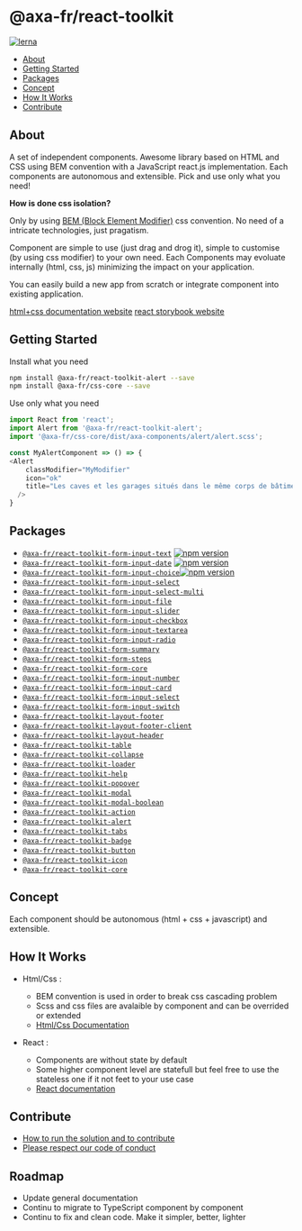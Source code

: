 # @axa-fr/react-toolkit

[![lerna](https://img.shields.io/badge/maintained%20with-lerna-cc00ff.svg)](https://lernajs.io/)

- [About](#about)
- [Getting Started](#getting-started)
- [Packages](#packages)
- [Concept](#concept)
- [How It Works](#how-it-works)
- [Contribute](#ontribute)

## About

A set of independent components.
Awesome library based on HTML and CSS using BEM convention with a JavaScript react.js implementation. Each components are autonomous and extensible. Pick and use only what you need!

**How is done css isolation?**

Only by using [BEM (Block Element Modifier)](http://getbem.com) css convention. No need of a intricate technologies, just pragatism.

Component are simple to use (just drag and drog it), simple to customise (by using css modifier) to your own need. Each Components may evoluate internally (html, css, js) minimizing the impact on your application.

You can easily build a new app from scratch or integrate component into existing application.

[html+css documentation website](https://toolkit-intranet-axa.azurewebsites.net)
[react storybook website](https://toolkit-intranet-react-axa.azurewebsites.net)

## Getting Started

Install what you need

```sh
npm install @axa-fr/react-toolkit-alert --save
npm install @axa-fr/css-core --save
```

Use only what you need

```javascript
import React from 'react';
import Alert from '@axa-fr/react-toolkit-alert';
import '@axa-fr/css-core/dist/axa-components/alert/alert.scss';

const MyAlertComponent => () => {
<Alert
    classModifier="MyModifier"
    icon="ok"
    title="Les caves et les garages situés dans le même corps de bâtiment que le logement assuré sont garantis d′office"
  />
}
```

## Packages

- [`@axa-fr/react-toolkit-form-input-text`](./packages/Form/Input/text/readme.md) [![npm version](https://badge.fury.io/js/@axa-fr/react-oidc-context.svg)](https://badge.fury.io/js/@axa-fr/react-toolkit-form-input-text)
- [`@axa-fr/react-toolkit-form-input-date`](./packages/Form/Input/date/readme.md) [![npm version](https://badge.fury.io/js/@axa-fr/react-toolkit-form-input-date.svg)](https://badge.fury.io/js/@axa-fr/react-toolkit-form-input-date)
- [`@axa-fr/react-toolkit-form-input-choice`](./packages/Form/Input/choice/readme.md)[![npm version](https://badge.fury.io/js/@axa-fr/react-toolkit-form-input-choice.svg)](https://badge.fury.io/js/@axa-fr/react-toolkit-form-input-choice)
- [`@axa-fr/react-toolkit-form-input-select`](./packages/redux-fetch/readme.md)
- [`@axa-fr/react-toolkit-form-input-select-multi`](./packages/redux-fetch/readme.md)
- [`@axa-fr/react-toolkit-form-input-file`](./packages/redux-fetch/readme.md)
- [`@axa-fr/react-toolkit-form-input-slider`](./packages/redux-fetch/readme.md)
- [`@axa-fr/react-toolkit-form-input-checkbox`](./packages/redux-fetch/readme.md)
- [`@axa-fr/react-toolkit-form-input-textarea`](./packages/redux-fetch/readme.md)
- [`@axa-fr/react-toolkit-form-input-radio`](./packages/redux-fetch/readme.md)
- [`@axa-fr/react-toolkit-form-summary`](./packages/redux-fetch/readme.md)
- [`@axa-fr/react-toolkit-form-steps`](./packages/redux-fetch/readme.md)
- [`@axa-fr/react-toolkit-form-core`](./packages/redux-fetch/readme.md)
- [`@axa-fr/react-toolkit-form-input-number`](./packages/redux-fetch/readme.md)
- [`@axa-fr/react-toolkit-form-input-card`](./packages/redux-fetch/readme.md)
- [`@axa-fr/react-toolkit-form-input-select`](./packages/redux-fetch/readme.md)
- [`@axa-fr/react-toolkit-form-input-switch`](./packages/redux-fetch/readme.md)
- [`@axa-fr/react-toolkit-layout-footer`](./packages/redux-fetch/readme.md)
- [`@axa-fr/react-toolkit-layout-footer-client`](./packages/redux-fetch/readme.md)
- [`@axa-fr/react-toolkit-layout-header`](./packages/redux-fetch/readme.md)
- [`@axa-fr/react-toolkit-table`](./packages/redux-fetch/readme.md)
- [`@axa-fr/react-toolkit-collapse`](./packages/redux-fetch/readme.md)
- [`@axa-fr/react-toolkit-loader`](./packages/redux-fetch/readme.md)
- [`@axa-fr/react-toolkit-help`](./packages/redux-fetch/readme.md)
- [`@axa-fr/react-toolkit-popover`](./packages/redux-fetch/readme.md)
- [`@axa-fr/react-toolkit-modal`](./packages/redux-fetch/readme.md)
- [`@axa-fr/react-toolkit-modal-boolean`](./packages/redux-fetch/readme.md)
- [`@axa-fr/react-toolkit-action`](./packages/redux-fetch/readme.md)
- [`@axa-fr/react-toolkit-alert`](./packages/redux-fetch/readme.md)
- [`@axa-fr/react-toolkit-tabs`](./packages/redux-fetch/readme.md)
- [`@axa-fr/react-toolkit-badge`](./packages/redux-fetch/readme.md)
- [`@axa-fr/react-toolkit-button`](./packages/redux-fetch/readme.md)
- [`@axa-fr/react-toolkit-icon`](./packages/redux-fetch/readme.md)
- [`@axa-fr/react-toolkit-core`](./packages/redux-fetch/readme.md)

## Concept

Each component should be autonomous (html + css + javascript) and extensible.

## How It Works

- Html/Css :

  - BEM convention is used in order to break css cascading problem
  - Scss and css files are avalaible by component and can be overrided or extended
  - [Html/Css Documentation](http://toolkit-intranet-axa.azurewebsites.net)

- React :
  - Components are without state by default
  - Some higher component level are statefull but feel free to use the stateless one if it not feet to your use case
  - [React documentation](https://toolkit-intranet-react-axa.azurewebsites.net/)

## Contribute

- [How to run the solution and to contribute](./CONTRIBUTING.md)
- [Please respect our code of conduct](./CODE_OF_CONDUCT)

## Roadmap

- Update general documentation
- Continu to migrate to TypeScript component by component
- Continu to fix and clean code. Make it simpler, better, lighter